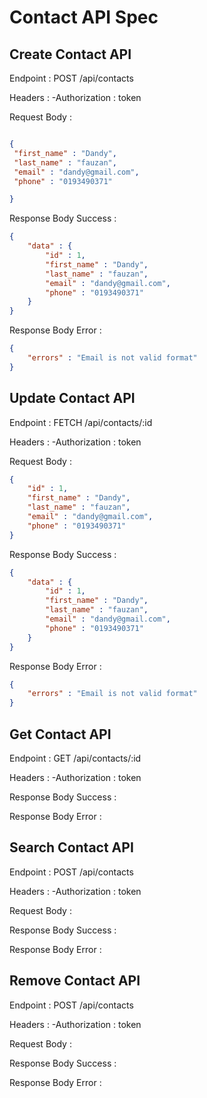 # Contact API Spec

## Create Contact API

Endpoint : POST /api/contacts

Headers :
-Authorization : token

Request Body :

```json

{
 "first_name" : "Dandy",
 "last_name" : "fauzan",
 "email" : "dandy@gmail.com",
 "phone" : "0193490371"

}
```


Response Body Success :

```json
{
    "data" : {
        "id" : 1,
        "first_name" : "Dandy",
        "last_name" : "fauzan",
        "email" : "dandy@gmail.com",
        "phone" : "0193490371"
    }
}
```
Response Body Error :

```json
{
    "errors" : "Email is not valid format" 
}
```


## Update Contact API

Endpoint : FETCH /api/contacts/:id

Headers :
-Authorization : token

Request Body :

```json
{
    "id" : 1,
    "first_name" : "Dandy",
    "last_name" : "fauzan",
    "email" : "dandy@gmail.com",
    "phone" : "0193490371"
}
```
Response Body Success :

```json
{
    "data" : {
        "id" : 1,
        "first_name" : "Dandy",
        "last_name" : "fauzan",
        "email" : "dandy@gmail.com",
        "phone" : "0193490371"
    }
}
```

Response Body Error :

```json
{
    "errors" : "Email is not valid format" 
}
```

## Get Contact API

Endpoint : GET /api/contacts/:id

Headers :
-Authorization : token

Response Body Success :



Response Body Error :

## Search Contact API

Endpoint : POST /api/contacts

Headers :
-Authorization : token

Request Body :

Response Body Success :

Response Body Error :

## Remove Contact API

Endpoint : POST /api/contacts

Headers :
-Authorization : token

Request Body :

Response Body Success :

Response Body Error :